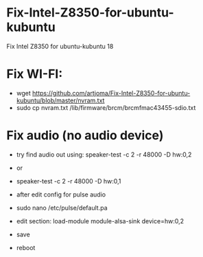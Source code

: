# Fix-Intel-Z8350-for-ubuntu-kubuntu
Fix Intel Z8350 for ubuntu-kubuntu 18

# Fix WI-FI:
* wget https://github.com/artjoma/Fix-Intel-Z8350-for-ubuntu-kubuntu/blob/master/nvram.txt <br/>
* sudo cp nvram.txt /lib/firmware/brcm/brcmfmac43455-sdio.txt

# Fix audio (no audio device)
* try find audio out using: speaker-test -c 2 -r 48000 -D hw:0,2
* or 
* speaker-test -c 2 -r 48000 -D hw:0,1

* after edit config for pulse audio
* sudo nano /etc/pulse/default.pa
* edit section: load-module module-alsa-sink device=hw:0,2
* save
* reboot
